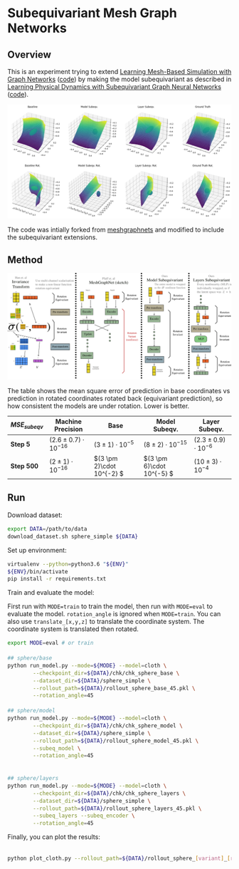 # Subequivariant Mesh Graph Networks

## Overview

This is an experiment trying to extend [Learning Mesh-Based Simulation with Graph Networks](https://arxiv.org/abs/2010.03409) ([code](https://github.com/google-deepmind/deepmind-research/tree/master/meshgraphnets)) by making the model subequivariant as described in [Learning Physical Dynamics with Subequivariant Graph Neural Networks](https://arxiv.org/abs/2210.06876) ([code](https://github.com/hanjq17/SGNN)). 


![figure](images/figure.png)

The code was intially forked from [meshgraphnets](https://arxiv.org/abs/2010.03409) and modified to include the subequivariant extensions.

## Method

![method](images/method_illustration.png)

The table shows the mean square error of prediction in base coordinates vs prediction in rotated coordinates rotated back (equivariant prediction), so how consistent the models are under rotation. Lower is better. 


| **$MSE_{subeqv}$** | **Machine Precision**              | **Base**                  | **Model Subeqv.**          | **Layer Subeqv.**            |
|----------------------------|-------------------------------|---------------------------|----------------------------|------------------------------|
| **Step 5**                 | $(2.6 \pm 0.7)\cdot 10^{-16}$ | $(3 \pm 1)\cdot 10^{-5}$  | $(8 \pm 2)\cdot 10^{-15}$  | $(2.3 \pm 0.9)\cdot 10^{-6}$ |
| **Step 500**               | $(2 \pm 1)\cdot 10^{-16}$     | $(3 \pm 2)\cdot 10^{-2} $ | $(3 \pm 6)\cdot 10^{-5} $ | $(10 \pm 3)\cdot 10^{-4}$   |

## Run 

Download dataset:

```sh
export DATA=/path/to/data
download_dataset.sh sphere_simple ${DATA}
```

Set up environment:

```sh
virtualenv --python=python3.6 "${ENV}"
${ENV}/bin/activate
pip install -r requirements.txt
```

Train and evaluate the model:

First run with `MODE=train` to train the model, then run with `MODE=eval` to evaluate the model. `rotation_angle` is ignored when `MODE=train`. You can also use `translate_[x,y,z]` to translate the coordinate system. The coordinate system is translated then rotated. 

```sh
export MODE=eval # or train

## sphere/base
python run_model.py --mode=${MODE} --model=cloth \
        --checkpoint_dir=${DATA}/chk/chk_sphere_base \
        --dataset_dir=${DATA}/sphere_simple \
        --rollout_path=${DATA}/rollout_sphere_base_45.pkl \
        --rotation_angle=45

## sphere/model
python run_model.py --mode=${MODE} --model=cloth \
        --checkpoint_dir=${DATA}/chk/chk_sphere_model \
        --dataset_dir=${DATA}/sphere_simple \
        --rollout_path=${DATA}/rollout_sphere_model_45.pkl \
        --subeq_model \
        --rotation_angle=45


## sphere/layers
python run_model.py --mode=${MODE} --model=cloth \
        --checkpoint_dir=${DATA}/chk/chk_sphere_layers \
        --dataset_dir=${DATA}/sphere_simple \
        --rollout_path=${DATA}/rollout_sphere_layers_45.pkl \
        --subeq_layers --subeq_encoder \
        --rotation_angle=45
```

Finally, you can plot the results:

```sh

python plot_cloth.py --rollout_path=${DATA}/rollout_sphere_[variant]_[rot_angle].pkl
```

